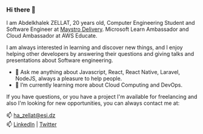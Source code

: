 ### Hi there 👋 
I am Abdelkhalek ZELLAT, 20 years old, Computer Engineering Student and Software Engineer at [Maystro Delivery](http://maystro-delivery.com/). Microsoft Learn Ambassador and Cloud Ambassador at AWS Educate.

I am always interested in learning and discover new things, and I enjoy helping other developers by answering their questions and giving talks and presentations about Software engineering.

- 💬 Ask me anything about Javascript, React, React Native, Laravel, NodeJS, always a pleasure to help people.   
- 🌱 I’m currently learning more about Cloud Computing and DevOps.

If you have questions, or you have a project I'm available for freelancing and also I'm looking for new opportunities,
you can always contact me at:

📫 [ha_zellat@esi.dz](mailto:ha_zellat@esi.dz)  
📫 [LinkedIn](http://linkedin.com/in/abdelkhalek-zellat/)
 | [Twitter](https://twitter.com/AbdelkhalekZEL1)

